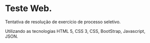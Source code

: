 # Teste Web.

Tentativa de resolução de exercício de processo seletivo.

Utilizando as tecnologias HTML 5, CSS 3, CSS, BootStrap, Javascript, JSON.
